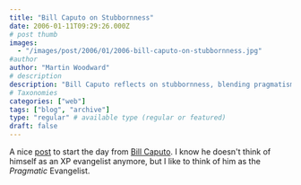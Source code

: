 ```yaml
---
title: "Bill Caputo on Stubbornness"
date: 2006-01-11T09:29:26.000Z
# post thumb
images:
  - "/images/post/2006/01/2006-bill-caputo-on-stubbornness.jpg"
#author
author: "Martin Woodward"
# description
description: "Bill Caputo reflects on stubbornness, blending pragmatism and experience in a thought-provoking morning read for all."
# Taxonomies
categories: ["web"]
tags: ["blog", "archive"]
type: "regular" # available type (regular or featured)
draft: false
---
```

A nice [post](http://www.williamcaputo.com/archives/000256.html) to start the day from [Bill Caputo](http://www.williamcaputo.com/).  I know he doesn't think of himself as an XP evangelist anymore, but I like to think of him as the *Pragmatic* Evangelist.